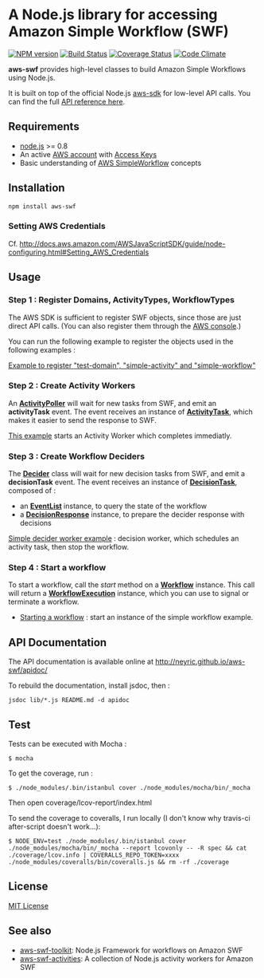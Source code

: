 # A Node.js library for accessing Amazon Simple Workflow (SWF)

[![NPM version](https://badge.fury.io/js/aws-swf.png)](http://badge.fury.io/js/aws-swf)
[![Build Status](https://travis-ci.org/neyric/aws-swf.png?branch=master)](https://travis-ci.org/neyric/aws-swf)
[![Coverage Status](https://coveralls.io/repos/neyric/aws-swf/badge.png?branch=master)](https://coveralls.io/r/neyric/aws-swf?branch=master)
[![Code Climate](https://codeclimate.com/github/neyric/aws-swf.png)](https://codeclimate.com/github/neyric/aws-swf)

**aws-swf** provides high-level classes to build Amazon Simple Workflows using Node.js.

It is built on top of the official Node.js [aws-sdk](http://aws.amazon.com/documentation/sdkfornodejs/) for low-level API calls. You can find the full [API reference here](http://docs.aws.amazon.com/AWSJavaScriptSDK/latest/frames.html).


## Requirements

 * [node.js](http://nodejs.org/) >= 0.8
 * An active [AWS account](http://aws.amazon.com/) with [Access Keys](http://docs.amazonwebservices.com/AWSSecurityCredentials/1.0/AboutAWSCredentials.html#AccessKeys)
 * Basic understanding of [AWS SimpleWorkflow](http://aws.amazon.com/en/documentation/swf/) concepts

## Installation

    npm install aws-swf


### Setting AWS Credentials

Cf. http://docs.aws.amazon.com/AWSJavaScriptSDK/guide/node-configuring.html#Setting_AWS_Credentials


## Usage


### Step 1 : Register Domains, ActivityTypes, WorkflowTypes

The AWS SDK is sufficient to register SWF objects, since those are just direct API calls.
(You can also register them through the [AWS console](https://console.aws.amazon.com/swf/home).)

You can run the following example to register the objects used in the following examples :

[Example to register "test-domain", "simple-activity" and "simple-workflow"](https://github.com/neyric/aws-swf/blob/master/examples/simple-register.js)



### Step 2 : Create Activity Workers

An **[ActivityPoller](http://neyric.github.io/aws-swf/apidoc/ActivityPoller.html)** will wait for new tasks from SWF, and emit an **activityTask** event.
The event receives an instance of **[ActivityTask](http://neyric.github.io/aws-swf/apidoc/ActivityTask.html)**, which makes it easier to send the response to SWF.

[This example](https://github.com/neyric/aws-swf/blob/master/examples/simple-activity-worker.js) starts an Activity Worker which completes immediatly.



### Step 3 : Create Workflow Deciders

The **[Decider](http://neyric.github.io/aws-swf/apidoc/Decider.html)** class will wait for new decision tasks from SWF, and emit a **decisionTask** event.
The event receives an instance of **[DecisionTask](http://neyric.github.io/aws-swf/apidoc/DecisionTask.html)**, composed of :

 * an **[EventList](http://neyric.github.io/aws-swf/apidoc/EventList.html)** instance, to query the state of the workflow
 * a **[DecisionResponse](http://neyric.github.io/aws-swf/apidoc/DecisionResponse.html)** instance, to prepare the decider response with decisions

[Simple decider worker example](https://github.com/neyric/aws-swf/blob/master/examples/simple-decider-worker.js) : decision worker, which schedules an activity task, then stop the workflow.



### Step 4 : Start a workflow

To start a workflow, call the *start* method on a **[Workflow](http://neyric.github.io/aws-swf/apidoc/Workflow.html)** instance. This call will return a **[WorkflowExecution](http://neyric.github.io/aws-swf/apidoc/WorkflowExecution.html)** instance, which you can use to signal or terminate a workflow.

* [Starting a workflow](https://github.com/neyric/aws-swf/blob/master/examples/simple-start.js) : start an instance of the simple workflow example.



## API Documentation

The API documentation is available online at http://neyric.github.io/aws-swf/apidoc/

To rebuild the documentation, install jsdoc, then :

    jsdoc lib/*.js README.md -d apidoc


## Test

Tests can be executed with Mocha :

    $ mocha

To get the coverage, run :

    $ ./node_modules/.bin/istanbul cover ./node_modules/mocha/bin/_mocha

Then open coverage/lcov-report/index.html


To send the coverage to coveralls, I run locally (I don't know why travis-ci after-script doesn't work...):

    $ NODE_ENV=test ./node_modules/.bin/istanbul cover ./node_modules/mocha/bin/_mocha --report lcovonly -- -R spec && cat ./coverage/lcov.info | COVERALLS_REPO_TOKEN=xxxx ./node_modules/coveralls/bin/coveralls.js && rm -rf ./coverage

## License

[MIT License](https://raw.github.com/neyric/aws-swf/master/LICENSE.txt)


## See also

* [aws-swf-toolkit](https://github.com/neyric/aws-swf-toolkit): Node.js Framework for workflows on Amazon SWF
* [aws-swf-activities](https://github.com/neyric/aws-swf-activities): A collection of Node.js activity workers for Amazon SWF

